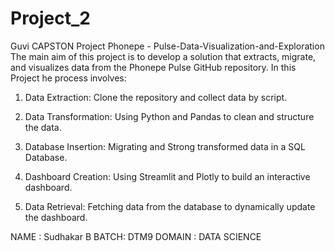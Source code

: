 # Project_2
Guvi CAPSTON Project Phonepe - Pulse-Data-Visualization-and-Exploration
The main aim of this project is to develop a solution that extracts, migrate, and visualizes data from the Phonepe Pulse GitHub repository. In this Project he process involves:

1. Data Extraction:
Clone the repository and collect data by script.

2. Data Transformation:
Using Python and Pandas to clean and structure the data.

3. Database Insertion:
Migrating and Strong transformed data in a SQL Database.

4. Dashboard Creation:
Using Streamlit and Plotly to build an interactive dashboard.

5. Data Retrieval:
Fetching data from the database to dynamically update the dashboard.


NAME : Sudhakar B
BATCH: DTM9
DOMAIN : DATA SCIENCE
